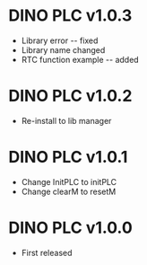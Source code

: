# DINO PLC v1.0.3
- Library error             -- fixed
- Library name changed
- RTC function example      -- added
# DINO PLC v1.0.2
- Re-install to lib manager 
# DINO PLC v1.0.1
- Change InitPLC to initPLC
- Change clearM  to resetM
# DINO PLC v1.0.0
- First released
